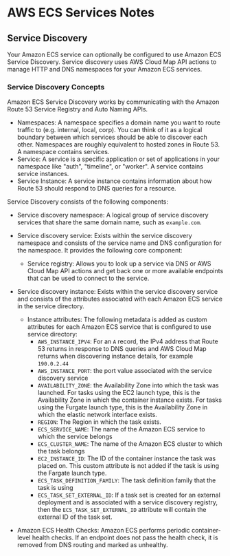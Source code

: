 # AWS ECS Services Notes

## Service Discovery

Your Amazon ECS service can optionally be configured to use Amazon ECS Service Discovery.
Service discovery uses AWS Cloud Map API actions to manage HTTP and DNS namespaces for your
Amazon ECS services.

### Service Discovery Concepts

Amazon ECS Service Discovery works by communicating with the Amazon Route 53 Service Registry
and Auto Naming APIs.
* Namespaces: A namespace specifies a domain name you want to route traffic to (e.g. internal,
  local, corp). You can think of it as a logical boundary between which services should be
  able to discover each other. Namespaces are roughly equivalent to hosted zones in Route 53.
  A namespace contains services.
* Service: A service is a specific application or set of applications in your namespace like
  "auth", "timeline", or "worker". A service contains service instances.
* Service Instance: A service instance contains information about how Route 53 should respond
  to DNS queries for a resource.

Service Discovery consists of the following components:

* Service discovery namespace: A logical group of service discovery services that share the same
  domain name, such as `example.com`. 

* Service discovery service: Exists within the service discovery namespace and consists of the
  service name and DNS configuration for the namespace. It provides the following core component:
  * Service registry: Allows you to look up a service via DNS or AWS Cloud Map API actions and
    get back one or more available endpoints that can be used to connect to the service.

* Service discovery instance: Exists within the service discovery service and consists of the
  attributes associated with each Amazon ECS service in the service directory.
  * Instance attributes: The following metadata is added as custom attributes for each Amazon ECS
    service that is configured to use service directory:
    * `AWS_INSTANCE_IPV4`: For an `A` record, the IPv4 address that Route 53 returns in response
      to DNS queries and AWS Cloud Map returns when discovering instance details, for example
      `190.0.2.44`
    * `AWS_INSTANCE_PORT`: the port value associated with the service discovery service
    * `AVAILABILITY_ZONE`: the Availability Zone into which the task was launched. For tasks
      using the EC2 launch type, this is the Availability Zone in which the container instance
      exists. For tasks using the Furgate launch type, this is the Availability Zone in which
      the elastic network interface exists.
    * `REGION`: The Region in which the task exists.
    * `ECS_SERVICE_NAME`: The name of the Amazon ECS service to which the service belongs
    * `ECS_CLUSTER_NAME`: The name of the Amazon ECS cluster to which the task belongs
    * `EC2_INSTANCE_ID`: The ID of the container instance the task was placed on. This
      custom attribute is not added if the task is using the Fargate launch type.
    * `ECS_TASK_DEFINITION_FAMILY`: The task definition family that the task is using
    * `ECS_TASK_SET_EXTERNAL_ID`: If a task set is created for an external deployment and is
      associated with a service discovery registry, then the `ECS_TASK_SET_EXTERNAL_ID` attribute
      will contain the external ID of the task set.

* Amazon ECS Health Checks: Amazon ECS performs periodic container-level health checks. If an
  endpoint does not pass the health check, it is removed from DNS routing and marked as
  unhealthy.